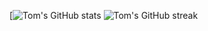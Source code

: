 [![Tom's GitHub stats](https://github-readme-stats.vercel.app/api?username=3ph&theme=dark&icon_color=57A6FF&title_color=2DA042&count_private=true&show_icons=true&include_all_commits=true)
![Tom's GitHub streak](https://github-readme-streak-stats.herokuapp.com/?user=3ph&show_icons=true&include_all_commits=true&theme=dracula&count_private=true&fire=57A6FF&ring=2DA042&sideLabels=2DA042&sideNums=52a7ff)
